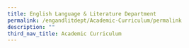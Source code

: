 ```yaml
---
title: English Language & Literature Department
permalink: /engandlitdept/Academic-Curriculum/permalink
description: ""
third_nav_title: Academic Curriculum
---
```

